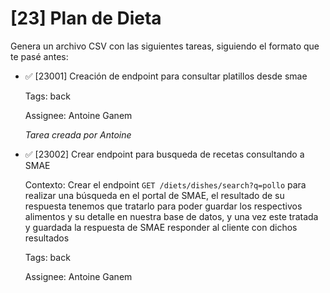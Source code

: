 # [23] Plan de Dieta

Genera un archivo CSV con las siguientes tareas, siguiendo el formato que te pasé antes:

- ✅ [23001] Creación de endpoint para consultar platillos desde smae

  Tags: back

  Assignee: Antoine Ganem

  _Tarea creada por Antoine_

- ✅ [23002] Crear endpoint para busqueda de recetas consultando a SMAE

  Contexto: Crear el endpoint `GET /diets/dishes/search?q=pollo` para realizar una búsqueda en el portal de SMAE, el resultado de su respuesta tenemos que tratarlo para poder guardar los respectivos alimentos y su detalle en nuestra base de datos, y una vez este tratada y guardada la respuesta de SMAE responder al cliente con dichos resultados

  Tags: back

  Assignee: Antoine Ganem
